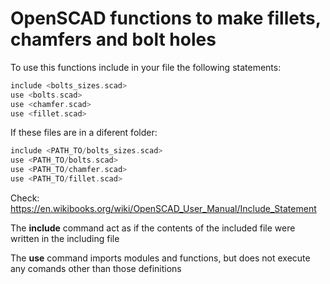# OpenSCAD functions to make fillets, chamfers and bolt holes

To use this functions include in your file the following statements:

```c
include <bolts_sizes.scad>
use <bolts.scad>
use <chamfer.scad>
use <fillet.scad>
```

If these files are in a diferent folder:
```c
include <PATH_TO/bolts_sizes.scad>
use <PATH_TO/bolts.scad>
use <PATH_TO/chamfer.scad>
use <PATH_TO/fillet.scad>
```

Check: https://en.wikibooks.org/wiki/OpenSCAD_User_Manual/Include_Statement

The **include** command act as if the contents of the included file were written in the including file

The **use** command imports modules and functions, but does not execute any comands other than those definitions

